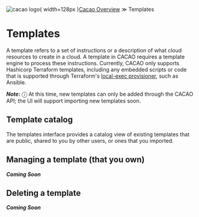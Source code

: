 ![cacao logo](images/cacao-logo.png){ width=128px }[Cacao Overview](overview.md) &gg; Templates

# Templates

A template refers to a set of instructions or a description of what cloud resources to create in a cloud. A template in CACAO requires a template engine to process these instructions. Currently, CACAO only supports Hashicorp Terraform templates, including any embedded scripts or code that is supported through Terraform's [local-exec provisioner](https://developer.hashicorp.com/terraform/language/resources/provisioners/local-exec), such as Ansible.

**_Note_:** &#9432; At this time, new templates can only be added through the CACAO API; the UI will support importing new templates soon.

## Template catalog

The templates interface provides a catalog view of existing templates that are public, shared to you by other users, or ones that you imported.

## Managing a template (that you own)

**_Coming Soon_**

## Deleting a template

**_Coming Soon_**